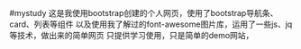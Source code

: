 #mystudy
这是我使用bootstrap创建的个人网页，使用了bootstrap导航条、card、列表等组件
以及使用我了解过的font-awesome图片库，运用了一些js、jq等技术，做出来的简单网页
只提供学习使用，只是简单的demo网站，
